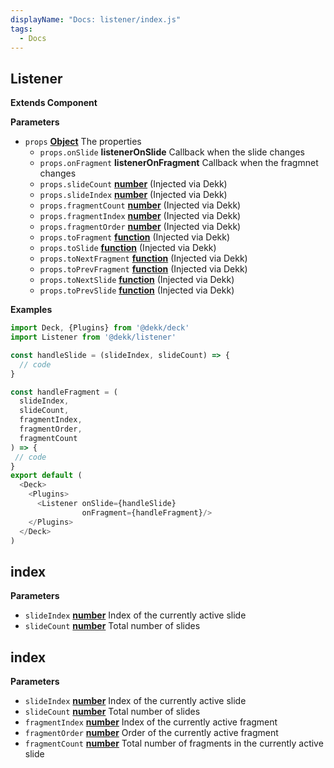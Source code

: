 ```yaml
---
displayName: "Docs: listener/index.js"
tags: 
  - Docs
---
```


<!-- Generated by documentation.js. Update this documentation by updating the source code. -->

## Listener

**Extends Component**

**Parameters**

-   `props` **[Object][1]** The properties
    -   `props.onSlide` **listenerOnSlide** Callback when the slide changes
    -   `props.onFragment` **listenerOnFragment** Callback when the fragmnet changes
    -   `props.slideCount` **[number][2]** (Injected via Dekk)
    -   `props.slideIndex` **[number][2]** (Injected via Dekk)
    -   `props.fragmentCount` **[number][2]** (Injected via Dekk)
    -   `props.fragmentIndex` **[number][2]** (Injected via Dekk)
    -   `props.fragmentOrder` **[number][2]** (Injected via Dekk)
    -   `props.toFragment` **[function][3]** (Injected via Dekk)
    -   `props.toSlide` **[function][3]** (Injected via Dekk)
    -   `props.toNextFragment` **[function][3]** (Injected via Dekk)
    -   `props.toPrevFragment` **[function][3]** (Injected via Dekk)
    -   `props.toNextSlide` **[function][3]** (Injected via Dekk)
    -   `props.toPrevSlide` **[function][3]** (Injected via Dekk)

**Examples**

```javascript
import Deck, {Plugins} from '@dekk/deck'
import Listener from '@dekk/listener'

const handleSlide = (slideIndex, slideCount) => {
  // code
}

const handleFragment = (
  slideIndex,
  slideCount,
  fragmentIndex,
  fragmentOrder,
  fragmentCount
) => {
 // code
}
export default (
  <Deck>
    <Plugins>
      <Listener onSlide={handleSlide}
                onFragment={handleFragment}/>
    </Plugins>
  </Deck>
)
```

## index

**Parameters**

-   `slideIndex` **[number][2]** Index of the currently active slide
-   `slideCount` **[number][2]** Total number of slides

## index

**Parameters**

-   `slideIndex` **[number][2]** Index of the currently active slide
-   `slideCount` **[number][2]** Total number of slides
-   `fragmentIndex` **[number][2]** Index of the currently active fragment
-   `fragmentOrder` **[number][2]** Order of the currently active fragment
-   `fragmentCount` **[number][2]** Total number of fragments in the currently active slide

[1]: https://developer.mozilla.org/docs/Web/JavaScript/Reference/Global_Objects/Object

[2]: https://developer.mozilla.org/docs/Web/JavaScript/Reference/Global_Objects/Number

[3]: https://developer.mozilla.org/docs/Web/JavaScript/Reference/Statements/function

